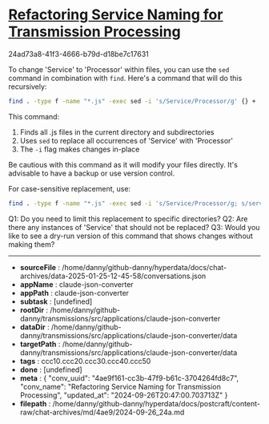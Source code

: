 # [Refactoring Service Naming for Transmission Processing](https://claude.ai/chat/4ae9f161-cc3b-47f9-b61c-3704264fd8c7)

24ad73a8-41f3-4666-b79d-d18be7c17631

 To change 'Service' to 'Processor' within files, you can use the `sed` command in combination with `find`. Here's a command that will do this recursively:

```bash
find . -type f -name "*.js" -exec sed -i 's/Service/Processor/g' {} +
```

This command:
1. Finds all .js files in the current directory and subdirectories
2. Uses `sed` to replace all occurrences of 'Service' with 'Processor'
3. The `-i` flag makes changes in-place

Be cautious with this command as it will modify your files directly. It's advisable to have a backup or use version control.

For case-sensitive replacement, use:

```bash
find . -type f -name "*.js" -exec sed -i 's/Service/Processor/g; s/service/processor/g' {} +
```

Q1: Do you need to limit this replacement to specific directories?
Q2: Are there any instances of 'Service' that should not be replaced?
Q3: Would you like to see a dry-run version of this command that shows changes without making them?

---

* **sourceFile** : /home/danny/github-danny/hyperdata/docs/chat-archives/data-2025-01-25-12-45-58/conversations.json
* **appName** : claude-json-converter
* **appPath** : claude-json-converter
* **subtask** : [undefined]
* **rootDir** : /home/danny/github-danny/transmissions/src/applications/claude-json-converter
* **dataDir** : /home/danny/github-danny/transmissions/src/applications/claude-json-converter/data
* **targetPath** : /home/danny/github-danny/transmissions/src/applications/claude-json-converter/data
* **tags** : ccc10.ccc20.ccc30.ccc40.ccc50
* **done** : [undefined]
* **meta** : {
  "conv_uuid": "4ae9f161-cc3b-47f9-b61c-3704264fd8c7",
  "conv_name": "Refactoring Service Naming for Transmission Processing",
  "updated_at": "2024-09-26T20:47:00.703713Z"
}
* **filepath** : /home/danny/github-danny/hyperdata/docs/postcraft/content-raw/chat-archives/md/4ae9/2024-09-26_24a.md